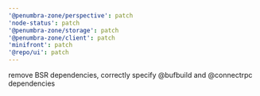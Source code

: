 ```yaml
---
'@penumbra-zone/perspective': patch
'node-status': patch
'@penumbra-zone/storage': patch
'@penumbra-zone/client': patch
'minifront': patch
'@repo/ui': patch
---
```


remove BSR dependencies, correctly specify @bufbuild and @connectrpc dependencies
